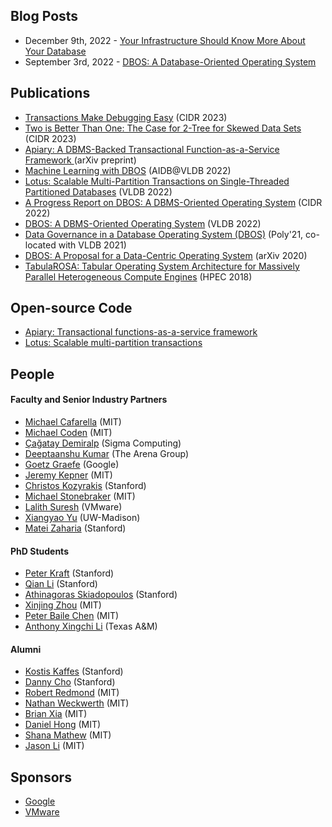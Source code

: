 <head>
	 <link rel="shortcut icon" type="image/x-icon" href="images/dbos.ico">
</head>

## Blog Posts
- December 9th, 2022 - [Your Infrastructure Should Know More About Your Database](blog/mismatch-blog.html)
- September 3rd, 2022 - [DBOS: A Database-Oriented Operating System](blog/intro-blog.html)

## Publications
- [Transactions Make Debugging Easy](https://www.cidrdb.org/cidr2023/papers/p26-li.pdf) (CIDR 2023)
- [Two is Better Than One: The Case for 2-Tree for Skewed Data Sets](https://www.cidrdb.org/cidr2023/papers/p57-zhou.pdf) (CIDR 2023)
- [Apiary: A DBMS-Backed Transactional Function-as-a-Service Framework
](https://arxiv.org/abs/2208.13068) (arXiv preprint)
- [Machine Learning with DBOS](http://arxiv.org/abs/2208.05101) (AIDB@VLDB 2022)
- [Lotus: Scalable Multi-Partition Transactions on Single-Threaded
Partitioned Databases](https://www.vldb.org/pvldb/vol15/p2939-zhou.pdf) (VLDB 2022)
- [A Progress Report on DBOS: A DBMS-Oriented Operating System](http://cidrdb.org/cidr2022/papers/p26-li.pdf) (CIDR 2022)
- [DBOS: A DBMS-Oriented Operating System](https://vldb.org/pvldb/vol15/p21-skiadopoulos.pdf) (VLDB 2022)
- [Data Governance in a Database Operating System (DBOS)](https://link.springer.com/chapter/10.1007/978-3-030-93663-1_4) (Poly'21, co-located with VLDB 2021)
- [DBOS: A Proposal for a Data-Centric Operating System](https://arxiv.org/abs/2007.11112) (arXiv 2020)
- [TabulaROSA: Tabular Operating System Architecture for Massively Parallel Heterogeneous Compute Engines](https://ieeexplore.ieee.org/document/8547577) (HPEC 2018)

## Open-source Code
- [Apiary: Transactional functions-as-a-service framework](https://github.com/DBOS-project/apiary)
- [Lotus: Scalable multi-partition transactions](https://github.com/DBOS-project/lotus)

## People

#### Faculty and Senior Industry Partners
- [Michael Cafarella](https://www.csail.mit.edu/person/michael-cafarella) (MIT)
- [Michael Coden](https://www.linkedin.com/in/michael-coden-cyber/) (MIT)
- [Çağatay Demiralp](http://hci.stanford.edu/~cagatay/) (Sigma Computing)
- [Deeptaanshu Kumar](https://www.deeptaanshu.com) (The Arena Group)
- [Goetz Graefe](https://research.google/people/105119/) (Google)
- [Jeremy Kepner](http://www.mit.edu/~kepner/) (MIT)
- [Christos Kozyrakis](https://web.stanford.edu/~kozyraki/) (Stanford)
- [Michael Stonebraker](https://www.csail.mit.edu/person/michael-stonebraker) (MIT)
- [Lalith Suresh](https://research.vmware.com/researchers/lalith-suresh) (VMware)
- [Xiangyao Yu](http://pages.cs.wisc.edu/~yxy/) (UW-Madison)
- [Matei Zaharia](https://cs.stanford.edu/~matei/) (Stanford)

#### PhD Students
- [Peter Kraft](https://petereliaskraft.net/) (Stanford)
- [Qian Li](https://cs.stanford.edu/people/qianli/) (Stanford)
- [Athinagoras Skiadopoulos](?) (Stanford)
- [Xinjing Zhou](https://zxjcarrot.github.io/) (MIT)
- [Peter Baile Chen](https://peterbaile.github.io/) (MIT)
- [Anthony Xingchi Li](https://xingchi.li) (Texas A&M)

#### Alumni
- [Kostis Kaffes](http://stanford.edu/~kkaffes/) (Stanford)
- [Danny Cho](?) (Stanford)
- [Robert Redmond](?) (MIT)
- [Nathan Weckwerth](?) (MIT)
- [Brian Xia](?) (MIT)
- [Daniel Hong](?) (MIT)
- [Shana Mathew](?) (MIT)
- [Jason Li](?) (MIT)

## Sponsors
- [Google](https://research.google/)
- [VMware](https://www.vmware.com/)
